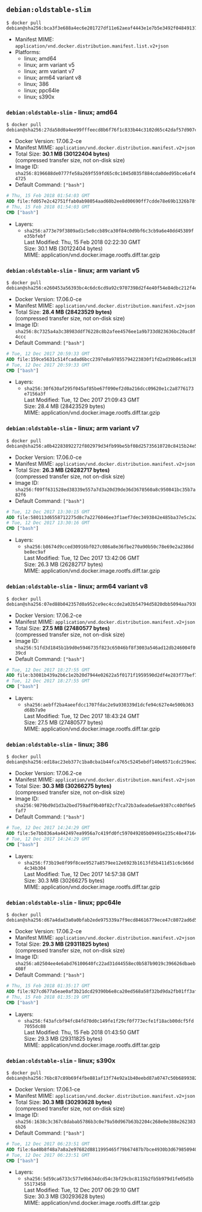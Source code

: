 ## `debian:oldstable-slim`

```console
$ docker pull debian@sha256:bca3f3e688a4ec6e201727df11e62aeaf4443e1e7b5e3492f04849137b0e1ab6
```

-	Manifest MIME: `application/vnd.docker.distribution.manifest.list.v2+json`
-	Platforms:
	-	linux; amd64
	-	linux; arm variant v5
	-	linux; arm variant v7
	-	linux; arm64 variant v8
	-	linux; 386
	-	linux; ppc64le
	-	linux; s390x

### `debian:oldstable-slim` - linux; amd64

```console
$ docker pull debian@sha256:27da58d0a4ee99fffeecd8b6f76f1c833b44c3102d65c42daf57d907c372b04c
```

-	Docker Version: 17.06.2-ce
-	Manifest MIME: `application/vnd.docker.distribution.manifest.v2+json`
-	Total Size: **30.1 MB (30122404 bytes)**  
	(compressed transfer size, not on-disk size)
-	Image ID: `sha256:8196688de0777fe58a269f559fd65c0c1045d035f884cda0ded95bce6af44725`
-	Default Command: `["bash"]`

```dockerfile
# Thu, 15 Feb 2018 01:54:03 GMT
ADD file:fd057e2c42751ffab0ab98054aad60b2ee8d00690ff7cdde78e69b1326b78f6b in / 
# Thu, 15 Feb 2018 01:54:03 GMT
CMD ["bash"]
```

-	Layers:
	-	`sha256:a773e79f3809ad1c5e8ccb89ca30f84c0d9bf6c3cb9a6e40dd45389fe35bfebf`  
		Last Modified: Thu, 15 Feb 2018 02:22:30 GMT  
		Size: 30.1 MB (30122404 bytes)  
		MIME: application/vnd.docker.image.rootfs.diff.tar.gzip

### `debian:oldstable-slim` - linux; arm variant v5

```console
$ docker pull debian@sha256:e260453a56393bc4c6dc6cd9a92c9707398d2f4e40f54e84dbc212f4eb8b04af
```

-	Docker Version: 17.06.0-ce
-	Manifest MIME: `application/vnd.docker.distribution.manifest.v2+json`
-	Total Size: **28.4 MB (28423529 bytes)**  
	(compressed transfer size, not on-disk size)
-	Image ID: `sha256:8c7325a4a3c38983ddf76228c8b2afee4576ee1a9b733d823636bc20ac8f4ccc`
-	Default Command: `["bash"]`

```dockerfile
# Tue, 12 Dec 2017 20:59:33 GMT
ADD file:159ce5631c514fcadad6bcc2397e8a97855794223830f1fd2ad39b86cad13bd4 in / 
# Tue, 12 Dec 2017 20:59:33 GMT
CMD ["bash"]
```

-	Layers:
	-	`sha256:30f630af295f045af85be67f090ef2d0a216dcc09620e1c2a8776173e7156a3f`  
		Last Modified: Tue, 12 Dec 2017 21:09:43 GMT  
		Size: 28.4 MB (28423529 bytes)  
		MIME: application/vnd.docker.image.rootfs.diff.tar.gzip

### `debian:oldstable-slim` - linux; arm variant v7

```console
$ docker pull debian@sha256:a0b42283892272f802979d34fb99be5bf08d25735610720c8415b24e51fc0f0b
```

-	Docker Version: 17.06.0-ce
-	Manifest MIME: `application/vnd.docker.distribution.manifest.v2+json`
-	Total Size: **26.3 MB (26282717 bytes)**  
	(compressed transfer size, not on-disk size)
-	Image ID: `sha256:f09ff631528ed38339e557a7d3a20d39de36d3678560a8c950841bc35b7a82f6`
-	Default Command: `["bash"]`

```dockerfile
# Tue, 12 Dec 2017 13:30:15 GMT
ADD file:580113d6558712275d8c7a2276046ee3f1aef7dec3493842e485ba37e5c2a2ca in / 
# Tue, 12 Dec 2017 13:30:16 GMT
CMD ["bash"]
```

-	Layers:
	-	`sha256:b8674d9cced30916bf027c086a8e36fbe270a90b50c78e69e2a2386dbe8ec9af`  
		Last Modified: Tue, 12 Dec 2017 13:42:06 GMT  
		Size: 26.3 MB (26282717 bytes)  
		MIME: application/vnd.docker.image.rootfs.diff.tar.gzip

### `debian:oldstable-slim` - linux; arm64 variant v8

```console
$ docker pull debian@sha256:07ed88b042357d0a952ce9ec4ccde2a02b54794d5820dbb5094aa79382910851
```

-	Docker Version: 17.06.2-ce
-	Manifest MIME: `application/vnd.docker.distribution.manifest.v2+json`
-	Total Size: **27.5 MB (27480577 bytes)**  
	(compressed transfer size, not on-disk size)
-	Image ID: `sha256:51fd3d1845b1b9d0e5946735f823c65046bf8f3003a546ad12db246004f039cd`
-	Default Command: `["bash"]`

```dockerfile
# Tue, 12 Dec 2017 18:27:55 GMT
ADD file:b3081b439a2b6c1e2b20d7944e02622a5f0171f1959590d2df4e283f77bef73d in / 
# Tue, 12 Dec 2017 18:27:55 GMT
CMD ["bash"]
```

-	Layers:
	-	`sha256:aebff2ba4aeefdcc1707fdac2e9a930339d1dcfe94c627e4e500b363d68b7a9e`  
		Last Modified: Tue, 12 Dec 2017 18:43:24 GMT  
		Size: 27.5 MB (27480577 bytes)  
		MIME: application/vnd.docker.image.rootfs.diff.tar.gzip

### `debian:oldstable-slim` - linux; 386

```console
$ docker pull debian@sha256:ed18ac23eb377c1ba8cba1b44fca765c5245ebdf140e6571cdc259ee2474fb18
```

-	Docker Version: 17.06.2-ce
-	Manifest MIME: `application/vnd.docker.distribution.manifest.v2+json`
-	Total Size: **30.3 MB (30266275 bytes)**  
	(compressed transfer size, not on-disk size)
-	Image ID: `sha256:9879bd9d1d3a2bed759adf9b40f82cf7ca72b3adeade6ae9387cc40df6e5faf7`
-	Default Command: `["bash"]`

```dockerfile
# Tue, 12 Dec 2017 14:24:29 GMT
ADD file:5e7bb836a4a442497ea9956a7c419fd0fc597049205b09491e235c48e4716487 in / 
# Tue, 12 Dec 2017 14:24:29 GMT
CMD ["bash"]
```

-	Layers:
	-	`sha256:f73b19e8f99f8cee9527a8579ee12e6923b1613fd5b411d51c6cb66d4c34b304`  
		Last Modified: Tue, 12 Dec 2017 14:57:38 GMT  
		Size: 30.3 MB (30266275 bytes)  
		MIME: application/vnd.docker.image.rootfs.diff.tar.gzip

### `debian:oldstable-slim` - linux; ppc64le

```console
$ docker pull debian@sha256:d67a4dad3a0a0bfab2ede975339a7f9ecd84616779ece47c8072ad6d59eb83d8
```

-	Docker Version: 17.06.2-ce
-	Manifest MIME: `application/vnd.docker.distribution.manifest.v2+json`
-	Total Size: **29.3 MB (29311825 bytes)**  
	(compressed transfer size, not on-disk size)
-	Image ID: `sha256:a02504ee4e6abd76100640fc22ad31d44558ec0b587b9019c396626dbaeb408f`
-	Default Command: `["bash"]`

```dockerfile
# Thu, 15 Feb 2018 01:35:17 GMT
ADD file:927cd677a5eae0af3b21dcd29390b6e8ca20ed568a58f32bd9da2fb01ff3af8d in / 
# Thu, 15 Feb 2018 01:35:19 GMT
CMD ["bash"]
```

-	Layers:
	-	`sha256:f43afcbf94fc84fd70d0c149fe1f29cf0f773ecfe1f18acb00dcf5fd7055dc88`  
		Last Modified: Thu, 15 Feb 2018 01:43:50 GMT  
		Size: 29.3 MB (29311825 bytes)  
		MIME: application/vnd.docker.image.rootfs.diff.tar.gzip

### `debian:oldstable-slim` - linux; s390x

```console
$ docker pull debian@sha256:76bc87c89b69f4fbe881af13f74e92a1b40eebd87a0747c50b68993820b3d3ce
```

-	Docker Version: 17.06.1-ce
-	Manifest MIME: `application/vnd.docker.distribution.manifest.v2+json`
-	Total Size: **30.3 MB (30293628 bytes)**  
	(compressed transfer size, not on-disk size)
-	Image ID: `sha256:1638c3c367c8dabab5786b3c0e79a50d967b63b2204c268e0e388e2623836b26`
-	Default Command: `["bash"]`

```dockerfile
# Tue, 12 Dec 2017 06:23:51 GMT
ADD file:6a40b8f48a7a8a2e97682d8811995465f79b67487b7bce4930b3d679850940a8 in / 
# Tue, 12 Dec 2017 06:23:51 GMT
CMD ["bash"]
```

-	Layers:
	-	`sha256:5d59ca6733c577e9b634dcd54c3bf29cbc8115b2fb5b979d1fe05d5b55173458`  
		Last Modified: Tue, 12 Dec 2017 06:29:10 GMT  
		Size: 30.3 MB (30293628 bytes)  
		MIME: application/vnd.docker.image.rootfs.diff.tar.gzip
